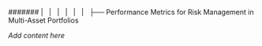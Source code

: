 ####### |   |   |   |   |   |   ├── Performance Metrics for Risk Management in Multi-Asset Portfolios

*Add content here*